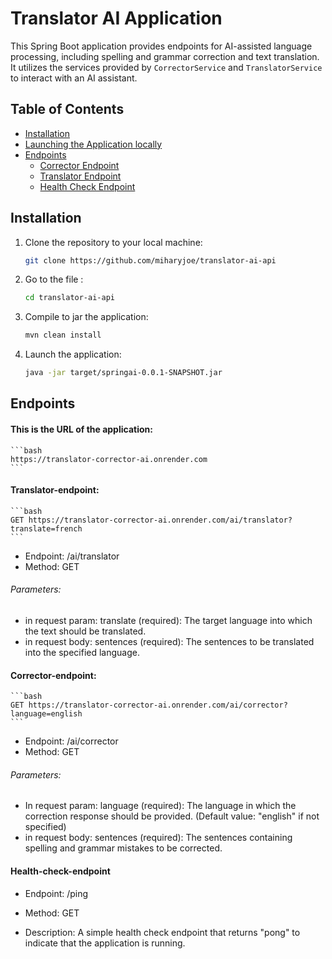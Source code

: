 # Translator AI Application

This Spring Boot application provides endpoints for AI-assisted language processing, including spelling and grammar correction and text translation. It utilizes the services provided by `CorrectorService` and `TranslatorService` to interact with an AI assistant.

## Table of Contents
- [Installation](#installation)
- [Launching the Application locally](#launching-the-application)
- [Endpoints](#endpoints)
    - [Corrector Endpoint](#corrector-endpoint)
    - [Translator Endpoint](#translator-endpoint)
    - [Health Check Endpoint](#health-check-endpoint)

## Installation

1. Clone the repository to your local machine:

   ```bash
   git clone https://github.com/miharyjoe/translator-ai-api
    ```
2. Go to the file :
      ```bash
   cd translator-ai-api
   ```
3. Compile to jar the application:   
      ```bash
      mvn clean install
   ```
4. Launch the application:
      ```bash
      java -jar target/springai-0.0.1-SNAPSHOT.jar
   ```

 ## Endpoints
#### This is the URL of the application:
    ```bash
    https://translator-corrector-ai.onrender.com
    ```
#### Translator-endpoint:
    ```bash
    GET https://translator-corrector-ai.onrender.com/ai/translator?translate=french
    ```
* Endpoint: /ai/translator
* Method: GET
###### Parameters:
* in request param: translate (required): The target language into which the text should be translated.
* in request body: sentences (required): The sentences to be translated into the specified language.


#### Corrector-endpoint:
    ```bash
    GET https://translator-corrector-ai.onrender.com/ai/corrector?language=english
    ```

* Endpoint: /ai/corrector
* Method: GET
###### Parameters:
* In request param: language (required): The language in which the correction response should be provided. (Default value: "english" if not specified)
* in request body: sentences (required): The sentences containing spelling and grammar mistakes to be corrected.

#### Health-check-endpoint
* Endpoint: /ping

* Method: GET

* Description: A simple health check endpoint that returns "pong" to indicate that the application is running.